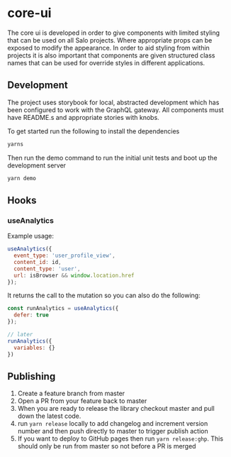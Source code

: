 # core-ui

The core ui is developed in order to give components with limited styling that can be used on all Salo projects. Where appropriate props can be exposed to modify the appearance. In order to aid styling from within projects it is also important that components are given structured class names that can be used for override styles in different applications.

## Development

The project uses storybook for local, abstracted development which has been configured to work with the GraphQL gateway. All components must have README.s and appropriate stories with knobs.

To get started run the following to install the dependencies
```bash
yarns
```

Then run the demo command to run the initial unit tests and boot up the development server
```bash
yarn demo
```

## Hooks

### useAnalytics

Example usage:

```javascript
useAnalytics({
  event_type: 'user_profile_view',
  content_id: id,
  content_type: 'user',
  url: isBrowser && window.location.href
});
```

It returns the call to the mutation so you can also do the following:

```javascript
const runAnalytics = useAnalytics({
  defer: true
});

// later
runAnalytics({
  variables: {}
})
```

## Publishing

1. Create a feature branch from master
2. Open a PR from your feature back to master
3. When you are ready to release the library checkout master and pull down the latest code.
4. run `yarn release` locally to add changelog and increment version number and then push directly to master to trigger publish action
5. If you want to deploy to GitHub pages then run `yarn release:ghp`. This should only be run from master so not before a PR is merged
